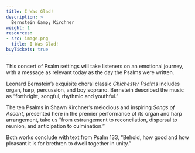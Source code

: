 ```yaml
---
title: I Was Glad!
description: >
  Bernstein &amp; Kirchner
weight: 1
resources:
- src: image.png
  title: I Was Glad!
buyTickets: true
---
```


This concert of Psalm settings will take listeners on an emotional journey,
with a message as relevant today as the day the Psalms were written. 

Leonard Bernstein&rsquo;s exquisite choral classic _Chichester Psalms_ includes organ, harp, percussion, and boy soprano.
Bernstein described the music as &ldquo;forthright, songful, rhythmic and youthful.&rdquo;

The ten Psalms in Shawn Kirchner&rsquo;s melodious and inspiring _Songs of Ascent_, presented here in the premier performance of its organ and harp arrangement, take us &ldquo;from estrangement to reconcilation, dispersal to reunion, and anticipation to culmination.&rdquo;

Both works conclude with text from Psalm 133,
&ldquo;Behold, how good and how pleasant it is for brethren to dwell together in unity.&rdquo;

